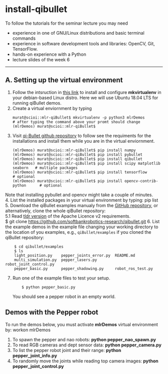# install-qibullet
To follow the tutorials for the seminar lecture you may need
* experience in one of GNU/Linux distributions and basic terminal commands
* experience in software development tools and libraries: OpenCV, Git, TensorFlow.
* hands-on experience with a Python
* lecture slides of the week 6

----
## A. Setting up the virtual environment
1. Follow the intsruction in [this link](https://virtualenvwrapper.readthedocs.io/en/latest/index.html) to install and configure **mkvirtualenv** in your debian-based Linux distro. Here we will use Ubuntu 18.04 LTS for running qiBullet demos.
2. Create a virtual enviornment by typing 
    ```shell
    murat@scioi::mlr-qiBullet$ mkvirtualenv -p python3 mlrDemos
    # after typing the command above your promt should change
    (mlrDemos) murat@scioi::mlr-qiBullet$ 
    ```
3. Visit [qi-Bullet github repository](https://github.com/softbankrobotics-research/qibullet) to follow see the requiments for the installations and install them while you are in the virtual enviornment.
    ```shell
    (mlrDemos) murat@scioi::mlr-qiBullet$ pip install numpy
    (mlrDemos) murat@scioi::mlr-qiBullet$ pip install pybullet
    (mlrDemos) murat@scioi::mlr-qiBullet$ pip install qibullet
    (mlrDemos) murat@scioi::mlr-qiBullet$ pip install scipy matplotlib seaborn   # multiple packages 
    (mlrDemos) murat@scioi::mlr-qiBullet$ pip install tensorflow                 # optional
    (mlrDemos) murat@scioi::mlr-qiBullet$ pip install opencv-contrib-python      # optional
    ```
Note that installing pybullet and opencv might take a couple of minutes.   
4. List the installed packages in your virtual environment by typing: pip list  
5. Download the qiBullet examples manualy from the [GitHub repository](https://github.com/softbankrobotics-research/qibullet/tree/master/examples), or alternatively, clone the whole qiBullet repository:  
5.1 Read [tldr version](https://tldrlegal.com/license/apache-license-2.0-(apache-2.0)) of the Apache Licence v2 requirements.  
         $ git clone https://github.com/softbankrobotics-research/qibullet.git
6. List the example demos in the example file changing your working directory to the location of you examples, e.g., `qiBullet/examples` if you cloned the qiBullet repository:

        $ cd qibullet/examples
        $ ls
        light_position.py    pepper_joints_error.py  README.md
        multi_simulation.py  pepper_lasers.py        robot_joint_control.py
        pepper_basic.py      pepper_shadowing.py     robot_ros_test.py
7.  Run one of the example files to test your setup. 
    ```shell
        $ python pepper_basic.py 
    ```
    You should see a pepper robot in an empty world. 
    
## Demos with the Pepper robot
To run the demos below, you must activate **mlrDemos** virtual environment by: workon mlrDemos
1. To spawn the pepper and nao robots: **python pepper_nao_spawn.py**
2. To read RGB cameras and dept sensor data: **python pepper_camera.py**
3. To list the pepper robot joint and their range: **python pepper_joint_info.py**
4. To randomly move the joints while reading top camera images: **python pepper_joint_control.py**

